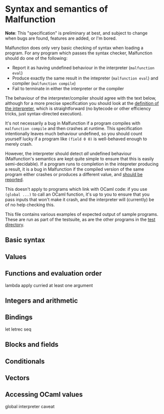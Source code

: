# Syntax and semantics of Malfunction

**Note**: This "specification" is preliminary at best, and subject to
  change when bugs are found, features are added, or I'm bored.

Malfunction does only very basic checking of syntax when loading a
program. For any program which passes the syntax checker, Malfunction
should do one of the following:
  - Report it as having undefined behaviour in the interpreter (`malfunction eval`)
  - Produce exactly the same result in the intepreter (`malfunction eval`) and compiler (`malfunction compile`)
  - Fail to terminate in either the interpreter or the compiler

The behaviour of the interpreter/compiler should agree with the text
below, although for a more precise specification you should look at
the
[definition of the interpreter](../src/malfunction_interpreter.ml),
which is straightforward (no bytecode or other efficiency tricks, just
syntax-directed execution).

It's not necessarily a bug in Malfunction if a program compiles with
`malfunction compile` and then crashes at runtime. This specification
intentionally leaves much behaviour undefined, so you should count
yourself lucky if a program like `(field 0 0)` is well-behaved enough
to merely crash.

However, the interpreter should detect *all* undefined behaviour
(Malfunction's semantics are kept quite simple to ensure that this is
easily semi-decidable). If a program runs to completion in the
intepreter producing a result, it is a bug in Malfunction if the
compiled version of the same program either crashes or produces a
different value, and [should be reported](https://github.com/stedolan/malfunction/issues).

This doesn't apply to programs which link with OCaml code: if you use
`(global ...)` to call an OCaml function, it's up to you to ensure
that you pass inputs that won't make it crash, and the interpreter
will (currently) be of no help checking this.

This file contains various examples of expected output of sample
programs. These are run as part of the testsuite, as are the other
programs in the [test directory](../test).

## Basic syntax

## Values

## Functions and evaluation order

lambda
apply
curried
at least one argument

## Integers and arithmetic

## Bindings

let
letrec
seq

## Blocks and fields

## Conditionals

## Vectors

## Accessing OCaml values

global
interpreter caveat

